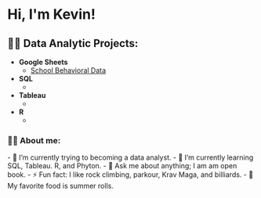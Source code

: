 <h1> Hi, I'm Kevin! </h1>

<h2> 👨‍💻 Data Analytic Projects: </h2>

- <b> Google Sheets </b>
  - [School Behavioral Data](https://github.com/KevinLDTrieu/SchoolBehavioralDataAnalysisandDashborad.git)
- <b> SQL </b>
  - []()</b>
- <b> Tableau </b>
  - []()</b>
- <b> R </b>
  - []()</b>


<h3> 👨‍💻 About me: </h3>
- 🔭 I’m currently trying to becoming a data analyst. 
- 🌱 I’m currently learning SQL, Tableau. R, and Phyton. 
- 💬 Ask me about anything; I am am open book.
- ⚡ Fun fact: I like rock climbing, parkour, Krav Maga, and billiards.
- 🍜 My favorite food is summer rolls.  
